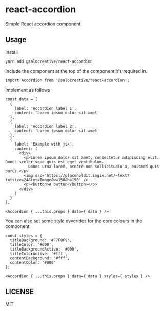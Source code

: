 # react-accordion

Simple React accordion component

## Usage

Install

```
yarn add @salocreative/react-accordion
```

Include the component at the top of the component it's required in.

```
import Accordion from '@salocreative/react-accordion';
```

Implement as follows

```
const data = [
  {
    label: 'Accordion label 1',
    content: 'Lorem ipsum dolor sit amet'
  },
  {
    label: 'Accordion label 2',
    content: 'Lorem ipsum dolor sit amet'
  },
  {
    label: 'Example with jsx',
    content: (
      <div>
        <p>Lorem ipsum dolor sit amet, consectetur adipiscing elit. Donec scelerisque quis est eget vestibulum.
          Donec urna lorem, ornare non sollicitudin a, euismod quis purus.</p>
        <img src='https://placeholdit.imgix.net/~text?txtsize=24&txt=Image&w=150&h=150' />
        <p><button>A button</button></p>
      </div>
    )
  }
];

<Accordion { ...this.props } data={ data } />

```

You can also set some style ovverides for the core colours in the component

```
const styles = {
  titleBackground: '#F7F8F9',
  titleColor: '#000',
  titleBackgroundActive: '#000',
  titleColorActive: '#fff',
  contentBackground: '#fff',
  contentColor: '#000'
};

<Accordion { ...this.props } data={ data } styles={ styles } />

```

## LICENSE

MIT
